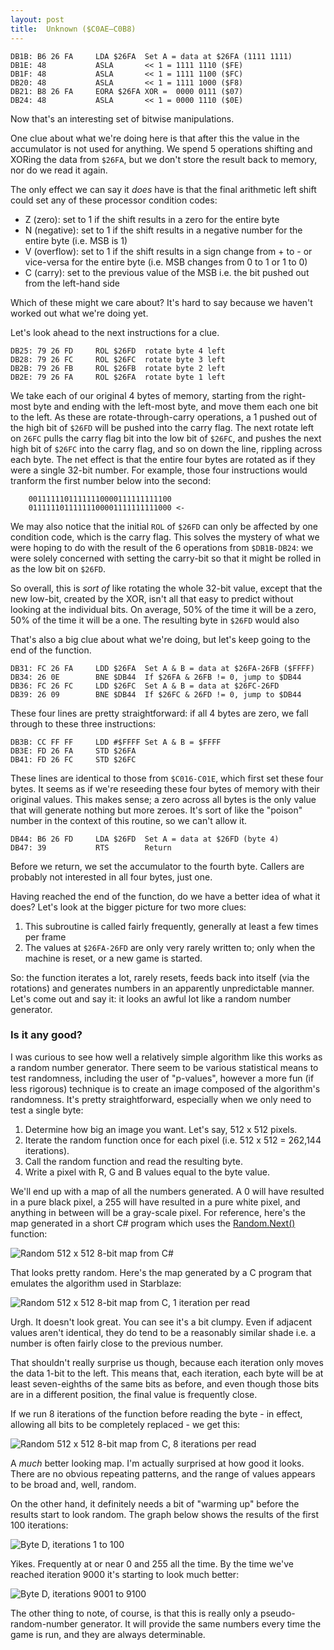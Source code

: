 ```yaml
---
layout: post
title:  Unknown ($C0AE—C0B8)
---
```


```
DB1B: B6 26 FA     LDA $26FA  Set A = data at $26FA (1111 1111)
DB1E: 48           ASLA       << 1 = 1111 1110 ($FE)
DB1F: 48           ASLA       << 1 = 1111 1100 ($FC)
DB20: 48           ASLA       << 1 = 1111 1000 ($F8)
DB21: B8 26 FA     EORA $26FA XOR =  0000 0111 ($07)
DB24: 48           ASLA       << 1 = 0000 1110 ($0E)
```

Now that's an interesting set of bitwise manipulations.

One clue about what we're doing here is that after this the value in the accumulator is not used for anything. We spend 5 operations shifting and XORing the data from `$26FA`, but we don't store the result back to memory, nor do we read it again. 

The only effect we can say it *does* have is that the final arithmetic left shift could set any of these processor condition codes:

 - Z (zero): set to 1 if the shift results in a zero for the entire byte
 - N (negative): set to 1 if the shift results in a negative number for the entire byte (i.e. MSB is 1)
 - V (overflow): set to 1 if the shift results in a sign change from + to - or vice-versa for the entire byte (i.e. MSB changes from 0 to 1 or 1 to 0)
 - C (carry): set to the previous value of the MSB i.e. the bit pushed out from the left-hand side

Which of these might we care about? It's hard to say because we haven't worked out what we're doing yet.

Let's look ahead to the next instructions for a clue.

```
DB25: 79 26 FD     ROL $26FD  rotate byte 4 left
DB28: 79 26 FC     ROL $26FC  rotate byte 3 left
DB2B: 79 26 FB     ROL $26FB  rotate byte 2 left
DB2E: 79 26 FA     ROL $26FA  rotate byte 1 left
```

We take each of our original 4 bytes of memory, starting from the right-most byte and ending with the left-most byte, and move them each one bit to the left. As these are rotate-through-carry operations, a 1 pushed out of the high bit of `$26FD` will be pushed into the carry flag. The next rotate left on `26FC` pulls the carry flag bit into the low bit of `$26FC`, and pushes the next high bit of `$26FC` into the carry flag, and so on down the line, rippling across each byte. The net effect is that the entire four bytes are rotated as if they were a single 32-bit number. For example, those four instructions would tranform the first number below into the second:

```
    00111111011111110000111111111100 
    01111110111111100001111111111000 <-
```

We may also notice that the initial `ROL` of `$26FD` can only be affected by one condition code, which is the carry flag. This solves the mystery of what we were hoping to do with the result of the 6 operations from `$DB1B-DB24`: we were solely concerned with setting the carry-bit so that it might be rolled in as the low bit on `$26FD`.

So overall, this is *sort of* like rotating the whole 32-bit value, except that the new low-bit, created by the XOR, isn't all that easy to predict without looking at the individual bits. On average, 50% of the time it will be a zero, 50% of the time it will be a one. The resulting byte in `$26FD` would also

That's also a big clue about what we're doing, but let's keep going to the end of the function.

```
DB31: FC 26 FA     LDD $26FA  Set A & B = data at $26FA-26FB ($FFFF)
DB34: 26 0E        BNE $DB44  If $26FA & 26FB != 0, jump to $DB44
DB36: FC 26 FC     LDD $26FC  Set A & B = data at $26FC-26FD
DB39: 26 09        BNE $DB44  If $26FC & 26FD != 0, jump to $DB44
```

These four lines are pretty straightforward: if all 4 bytes are zero, we fall through to these three instructions:

```
DB3B: CC FF FF     LDD #$FFFF Set A & B = $FFFF
DB3E: FD 26 FA     STD $26FA  
DB41: FD 26 FC     STD $26FC
```

These lines are identical to those from `$C016-C01E`, which first set these four bytes. It seems as if we're reseeding these four bytes of memory with their original values. This makes sense; a zero across all bytes is the only value that will generate nothing but more zeroes. It's sort of like the "poison" number in the context of this routine, so we can't allow it.

```
DB44: B6 26 FD     LDA $26FD  Set A = data at $26FD (byte 4)
DB47: 39           RTS        Return
```

Before we return, we set the accumulator to the fourth byte. Callers are probably not interested in all four bytes, just one.

Having reached the end of the function, do we have a better idea of what it does? Let's look at the bigger picture for two more clues:

1. This subroutine is called fairly frequently, generally at least a few times per frame
2. The values at `$26FA-26FD` are only very rarely written to; only when the machine is reset, or a new game is started.

So: the function iterates a lot, rarely resets, feeds back into itself (via the rotations) and generates numbers in an apparently unpredictable manner. Let's come out and say it: it looks an awful lot like a random number generator.

### Is it any good?

I was curious to see how well a relatively simple algorithm like this works as a random number generator. There seem to be various statistical means to test randomness, including the user of "p-values", however a more fun (if less rigorous) technique is to create an image composed of the algorithm's randomness. It's pretty straightforward, especially when we only need to test a single byte:

1. Determine how big an image you want. Let's say, 512 x 512 pixels.
2. Iterate the random function once for each pixel (i.e. 512 x 512 = 262,144 iterations).
3. Call the random function and read the resulting byte.
4. Write a pixel with R, G and B values equal to the byte value. 

We'll end up with a map of all the numbers generated. A 0 will have resulted in a pure black pixel, a 255 will have resulted in a pure white pixel, and anything in between will be a gray-scale pixel. For reference, here's the map generated in a short C# program which uses the [Random.Next()](https://msdn.microsoft.com/en-us/library/2dx6wyd4%28v=vs.110%29.aspx%20Random.Next%28%29) function:

![Random 512 x 512 8-bit map from C#](../images/random_512x512_csharp.bmp)

That looks pretty random. Here's the map generated by a C program that emulates the algorithm used in Starblaze:

![Random 512 x 512 8-bit map from C, 1 iteration per read](../images/random_512x512_bitmap1.bmp)

Urgh. It doesn't look great. You can see it's a bit clumpy. Even if adjacent values aren't identical, they do tend to be a reasonably similar shade i.e. a number is often fairly close to the previous number.

That shouldn't really surprise us though, because each iteration only moves the data 1-bit to the left. This means that, each iteration, each byte will be at least seven-eighths of the same bits as before, and even though those bits are in a different position, the final value is frequently close.

If we run 8 iterations of the function before reading the byte - in effect, allowing all bits to be completely replaced - we get this:

![Random 512 x 512 8-bit map from C, 8 iterations per read](../images/random_512x512_bitmap8.bmp)

A *much* better looking map. I'm actually surprised at how good it looks. There are no obvious repeating patterns, and the range of values appears to be broad and, well, random.

On the other hand, it definitely needs a bit of "warming up" before the results start to look random. The graph below shows the results of the first 100 iterations:

![Byte D, iterations 1 to 100](../images/db1b_byted_iterations_1_to_100.png)

Yikes. Frequently at or near 0 and 255 all the time. By the time we've reached iteration 9000 it's starting to look much better:

![Byte D, iterations 9001 to 9100](../images/db1b_byted_iterations_9001_to_9100.png)

The other thing to note, of course, is that this is really only a pseudo-random-number generator. It will provide the same numbers every time the game is run, and they are always determinable.